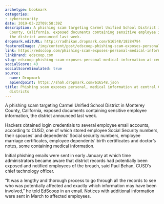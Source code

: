 ```yaml
---
archetype: bookmark
categories:
- cybersecurity
date: 2019-03-22T09:58:39Z
description: A phishing scam targeting Carmel Unified School District in Monterey
  County, California, exposed documents containing sensitive employee information,
  the district announced last week.
dropmark.editURL: http://radhikan.dropmark.com/616548/18284794
featuredImage: /img/content/post/edscoop-phishing-scam-exposes-personal-medical-information-at-central-california-school-districts.jpg
link: https://edscoop.com/phishing-scam-exposes-personal-medical-information-at-central-california-school-district/
linkBrand: edscoop.com
slug: edscoop-phishing-scam-exposes-personal-medical-information-at-central-california-school-districts
socialScore: 43
socialScoreSimulated: true
source:
  name: Dropmark
  apiendpoint: https://shah.dropmark.com/616548.json
title: Phishing scam exposes personal, medical information at central California school
  districts
---
```

A phishing scam targeting Carmel Unified School District in Monterey County, California, exposed documents containing sensitive employee information, the district announced last week.

Hackers obtained login credentials to several employee email accounts, according to CUSD, one of which stored employee Social Security numbers, their spouses’ and dependents’ Social security numbers, employee marriage certificates, employee dependents’ birth certificates and doctor’s notes, some containing medical information.

Initial phishing emails were sent in early January at which time administrators became aware that district records had potentially been exposed and notified employees of the breach, said Paul Behan, CUSD’s chief technology officer.

“It was a lengthy and thorough process to go through all the records to see who was potentially affected and exactly which information may have been involved,” he told EdScoop in an email. Notices with additional information were sent in March to affected employees.

